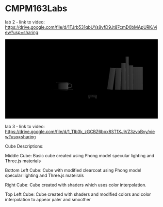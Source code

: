 # CMPM163Labs


lab 2 - 
link to video:
https://drive.google.com/file/d/1TJrb531qbUYs8vfD9Jt87cmD0bMApURK/view?usp=sharing

![github-small](images/lab2screenshot.png)

lab 3 -
link to video:
https://drive.google.com/file/d/1_Tlb3k_zGCBZ6box8ST1XJiVZ3zvoBvy/view?usp=sharing

Cube Descriptions:

Middle Cube: Basic cube created using Phong model specular lighting and Three.js materials

Bottom Left Cube: Cube with modified clearcoat using Phong model specular lighting and Three.js mateirals

Right Cube: Cube created with shaders which uses color interpolation. 

Top Left Cube: Cube created with shaders and modified colors and color interpolation to appear paler and smoother
